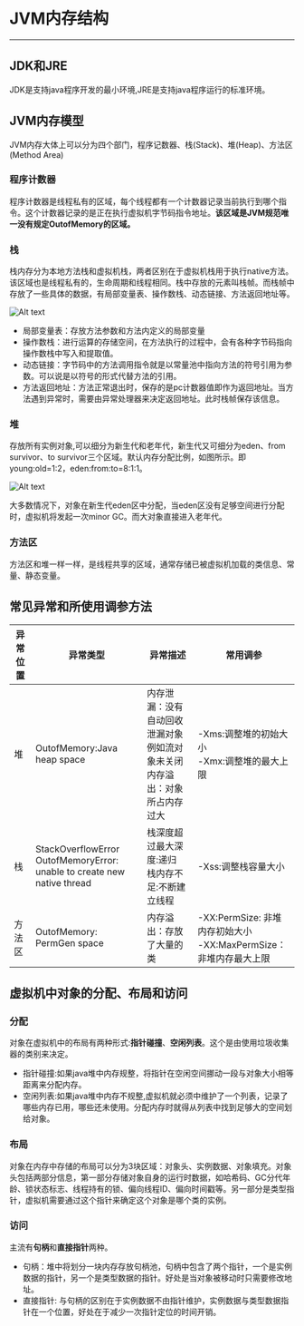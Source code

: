 # JVM内存结构
***
## JDK和JRE
JDK是支持java程序开发的最小环境,JRE是支持java程序运行的标准环境。

## JVM内存模型
JVM内存大体上可以分为四个部门，程序记数器、栈(Stack)、堆(Heap)、方法区(Method Area)

### 程序计数器
程序计数器是线程私有的区域，每个线程都有一个计数器记录当前执行到哪个指令。这个计数器记录的是正在执行虚拟机字节码指令地址。**该区域是JVM规范唯一没有规定OutofMemory的区域。**

### 栈
栈内存分为本地方法栈和虚拟机栈，两者区别在于虚拟机栈用于执行native方法。该区域也是线程私有的，生命周期和线程相同。栈中存放的元素叫栈帧。而栈帧中存放了一些具体的数据，有局部变量表、操作数栈、动态链接、方法返回地址等。

![Alt text](/pic/z2EFBnN.png)

- 局部变量表：存放方法参数和方法内定义的局部变量
- 操作数栈：进行运算的存储空间，在方法执行的过程中，会有各种字节码指向操作数栈中写入和提取值。
- 动态链接：字节码中的方法调用指令就是以常量池中指向方法的符号引用为参数。可以说是以符号的形式代替方法的引用。
- 方法返回地址：方法正常退出时，保存的是pc计数器值即作为返回地址。当方法遇到异常时，需要由异常处理器来决定返回地址。此时栈帧保存该信息。

### 堆
存放所有实例对象,可以细分为新生代和老年代，新生代又可细分为eden、from survivor、to survivor三个区域。默认内存分配比例，如图所示。即young:old=1:2，eden:from:to=8:1:1。

![Alt text](/pic/duineicun2.png)

大多数情况下，对象在新生代eden区中分配，当eden区没有足够空间进行分配时，虚拟机将发起一次minor GC。而大对象直接进入老年代。

### 方法区
方法区和堆一样一样，是线程共享的区域，通常存储已被虚拟机加载的类信息、常量、静态变量。

## 常见异常和所使用调参方法

| 异常位置 | 异常类型 | 异常描述 | 常用调参 |
| ------ | ------ | ------ | ------|
| 堆 | OutofMemory:Java heap space  | 内存泄漏：没有自动回收泄漏对象例如流对象未关闭<br>内存溢出：对象所占内存过大 | -Xms:调整堆的初始大小<br>-Xmx:调整堆的最大上限 |
| 栈 | StackOverflowError<br> OutofMemoryError: unable to create new native thread | 栈深度超过最大深度:递归<br>栈内存不足:不断建立线程 | -Xss:调整栈容量大小 |
| 方法区 | OutofMemory: PermGen space | 内存溢出：存放了大量的类 | -XX:PermSize: 非堆内存初始大小<br>-XX:MaxPermSize：非堆内存最大上限 |

## 虚拟机中对象的分配、布局和访问

### 分配
对象在虚拟机中的布局有两种形式:**指针碰撞**、**空闲列表**。这个是由使用垃圾收集器的类别来决定。
- 指针碰撞:如果java堆中内存规整，将指针在空闲空间挪动一段与对象大小相等距离来分配内存。
- 空闲列表:如果java堆中内存不规整,虚拟机就必须中维护了一个列表，记录了哪些内存已用，哪些还未使用。分配内存时就得从列表中找到足够大的空间划给对象。

### 布局
对象在内存中存储的布局可以分为3块区域：对象头、实例数据、对象填充。对象头包括两部分信息，第一部分存储对象自身的运行时数据，如哈希码、GC分代年龄、锁状态标志、线程持有的锁、偏向线程ID、偏向时间戳等。另一部分是类型指针，虚拟机需要通过这个指针来确定这个对象是哪个类的实例。

### 访问
主流有**句柄**和**直接指针**两种。
- 句柄：堆中将划分一块内存存放句柄池，句柄中包含了两个指针，一个是实例数据的指针，另一个是类型数据的指针。好处是当对象被移动时只需要修改地址。
- 直接指针: 与句柄的区别在于实例数据不由指针维护，实例数据与类型数据指针在一个位置，好处在于减少一次指针定位的时间开销。